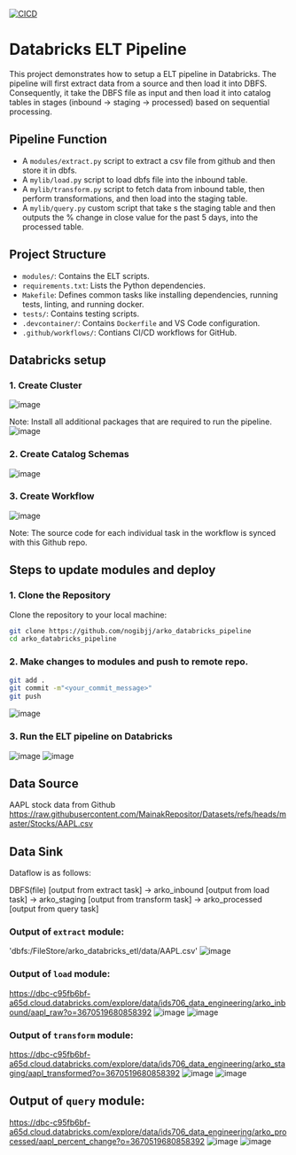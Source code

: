 [![CICD](https://github.com/nogibjj/arko_databricks_pipeline/actions/workflows/CICD.yml/badge.svg)](https://github.com/nogibjj/arko_databricks_pipeline/actions/workflows/CICD.yml)

# Databricks ELT Pipeline

This project demonstrates how to setup a ELT pipeline in Databricks. 
The pipeline will first extract data from a source and then load it into DBFS. Consequently, it take the DBFS file as input and then load it into catalog tables in stages (inbound -> staging -> processed) based on sequential processing.

## Pipeline Function
- A `modules/extract.py` script to extract a csv file from github and then store it in dbfs.
- A `mylib/load.py` script to load dbfs file into the inbound table.
- A `mylib/transform.py` script to fetch data from inbound table, then perform transformations, and then load into the staging table.
- A `mylib/query.py` custom script that take s the staging table and then outputs the % change in close value for the past 5 days, into the processed table.


## Project Structure

- `modules/`: Contains the ELT scripts.
- `requirements.txt`: Lists the Python dependencies.
- `Makefile`: Defines common tasks like installing dependencies, running tests, linting, and running docker.
- `tests/`: Contains testing scripts.
- `.devcontainer/`: Contains `Dockerfile` and VS Code configuration.
- `.github/workflows/`: Contians CI/CD workflows for GitHub.

## Databricks setup
### 1. Create Cluster
![image](https://github.com/user-attachments/assets/31f347d4-916d-4341-a46c-0211b162672b)

Note: Install all additional packages that are required to run the pipeline.
![image](https://github.com/user-attachments/assets/abc8b842-60ce-403a-8c6e-0adf0b5e1144)


### 2. Create Catalog Schemas
![image](https://github.com/user-attachments/assets/6eaa8aa6-e4b3-4d81-80bc-b53fed46eec7)


### 3. Create Workflow
![image](https://github.com/user-attachments/assets/b8edfe08-4c1d-44e6-994f-a8040db678bf)

Note: The source code for each individual task in the workflow is synced with this Github repo.


## Steps to update modules and deploy
### 1. Clone the Repository

Clone the repository to your local machine:

```bash
git clone https://github.com/nogibjj/arko_databricks_pipeline
cd arko_databricks_pipeline
```

### 2. Make changes to modules and push to remote repo.

```bash
git add .
git commit -m"<your_commit_message>"
git push
```
![image](https://github.com/user-attachments/assets/62295aa5-706e-4892-9835-a3135f624bff)

### 3. Run the ELT pipeline on Databricks
![image](https://github.com/user-attachments/assets/71fd04b7-8120-4311-8be5-60e02bbd35df)
![image](https://github.com/user-attachments/assets/ab467d98-fab7-4923-949f-5521ebb83420)

## Data Source
AAPL stock data from Github
https://raw.githubusercontent.com/MainakRepositor/Datasets/refs/heads/master/Stocks/AAPL.csv

## Data Sink

Dataflow is as follows:

DBFS(file) [output from extract task] -> arko_inbound [output from load task] -> arko_staging [output from transform task] -> arko_processed [output from query task]

### Output of `extract` module:
'dbfs:/FileStore/arko_databricks_etl/data/AAPL.csv'
![image](https://github.com/user-attachments/assets/b7d22f40-a1e1-4d5a-8931-fdfdf01a9627)

### Output of `load` module:
https://dbc-c95fb6bf-a65d.cloud.databricks.com/explore/data/ids706_data_engineering/arko_inbound/aapl_raw?o=3670519680858392
![image](https://github.com/user-attachments/assets/ae543b00-de24-4dfb-ba57-4e8fa73434f8)
![image](https://github.com/user-attachments/assets/ab9fa013-ab86-45e4-9778-9c02df0d2a58)

### Output of `transform` module:
https://dbc-c95fb6bf-a65d.cloud.databricks.com/explore/data/ids706_data_engineering/arko_staging/aapl_transformed?o=3670519680858392
![image](https://github.com/user-attachments/assets/48c46829-7e70-4a70-91e6-620db556137d)
![image](https://github.com/user-attachments/assets/db9ef583-2932-4b4b-8c5a-27508c23cc2f)

## Output of `query` module:
https://dbc-c95fb6bf-a65d.cloud.databricks.com/explore/data/ids706_data_engineering/arko_processed/aapl_percent_change?o=3670519680858392
![image](https://github.com/user-attachments/assets/eb0f01eb-618d-4d7a-8949-11bbd77a3889)
![image](https://github.com/user-attachments/assets/8427a751-c7bf-437c-9099-9ba14248fe77)











